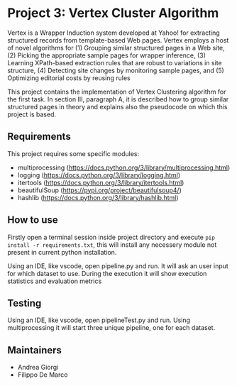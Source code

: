 # Project 3: Vertex Cluster Algorithm

Vertex is a Wrapper Induction system developed at Yahoo! for extracting structured records from template-based Web pages. Vertex employs a host of novel algorithms for (1) Grouping similar structured pages in a Web site, (2) Picking the appropriate sample pages for wrapper inference, (3) Learning XPath-based extraction rules that are robust to variations in site structure, (4) Detecting site changes by monitoring sample pages, and (5) Optimizing editorial costs by reusing rules

This project contains the implementation of Vertex Clustering algorithm for the first task. In section III, paragraph A, it is described how to group similar structured pages in theory and explains also the pseudocode on which this project is based. 

Requirements
------------

This project requires some specific modules:

 * multiprocessing (https://docs.python.org/3/library/multiprocessing.html)
 * logging (https://docs.python.org/3/library/logging.html)
 * itertools (https://docs.python.org/3/library/itertools.html)
 * beautifulSoup (https://pypi.org/project/beautifulsoup4/)
 * hashlib (https://docs.python.org/3/library/hashlib.html)

How to use
------------

Firstly open a terminal session inside project directory and execute ```pip install -r requirements.txt```, this will install any necessery module not present in current python installation.

Using an IDE, like vscode, open pipeline.py and run. It will ask an user input for which dataset to use. During the execution it will show execution statistics and evaluation metrics

Testing
------------

Using an IDE, like vscode, open pipelineTest.py and run. Using multiprocessing it will start three unique pipeline, one for each dataset.

Maintainers
------------

- Andrea Giorgi
- Filippo De Marco
